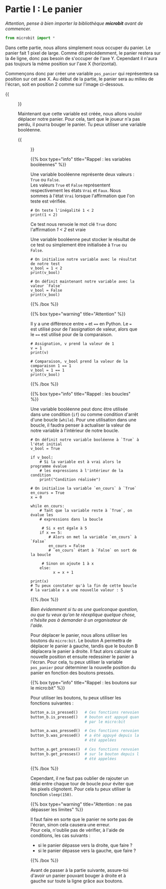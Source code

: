 # Partie I : Le panier

*Attention, pense à bien importer la bibliothèque **microbit** avant de commencer.*

```python
from microbit import *
```

Dans cette partie, nous allons simplement nous occuper du panier. Le panier fait 1 pixel de large.
Comme dit précédemment, le panier restera sur la 4e ligne, donc pas besoin de s'occuper de l'axe Y.
Cependant il n'aura pas toujours la même position sur l'axe X (horizontal).

Commençons donc par créer une variable `pos_panier` qui représentera sa position sur cet axe X.
Au début de la partie, le panier sera au milieu de l'écran, soit en position 2 comme sur l'image ci-dessous.

{{<figure src="resources/microbit_panier.png" width=500 caption="Le panier sur un microbit">}}

Maintenant que cette variable est créée, nous allons vouloir déplacer notre panier.
Pour cela, tant que le joueur n'a pas perdu, il pourra bouger le panier. Tu peux utiliser une variable booléenne.

{{<figure src="resources/microbit_panier_move.png" width=500 caption="Le panier qui bouge sur un microbit">}}

{{% box type="info" title="Rappel : les variables booléennes" %}}

Une variable booléenne représente deux valeurs : `True` ou `False`.  
Les valeurs `True` et `False` représentent respectivement les états `Vrai` et `Faux`.
Nous sommes à l'état `Vrai` lorsque l'affirmation que l'on teste est vérifiée.

```codepython
# On teste l'inégalité 1 < 2
print(1 < 2)
```
Ce test nous renvoie le mot clé `True` donc l'affirmation *1 < 2* est vraie

Une variable booléenne peut stocker le résultat de ce test ou simplement être initialisée à `True` ou `False`.

```codepython
# On initialise notre variable avec le résultat de notre test
v_bool = 1 < 2
print(v_bool)

# On définit maintenant notre variable avec la valeur `False`
v_bool = False
print(v_bool)
```

{{% /box %}}

{{% box type="warning" title="Attention" %}}

Il y a une différence entre `=` et `==` en Python.
Le `=` est utilisé pour de l'assignation de valeur, alors que le `==` est utilisé pour de la comparaison.

```codepython
# Assignation, v prend la valeur de 1
v = 1
print(v)

# Comparaison, v_bool prend la valeur de la comparaison 1 == 1
v_bool = 1 == 1
print(v_bool)
```

{{% /box %}}

{{% box type="info" title="Rappel : les boucles" %}}

Une variable booléenne peut donc être utilisée dans une condition (`if`) ou comme condition d'arrêt d'une boucle (`while`).
Pour une utilisation dans une boucle, il faudra penser à actualiser la valeur de notre variable à l'intérieur de notre boucle.

```codepython
# On définit notre variable booléenne à `True` à l'état initial
v_bool = True

if v_bool:
    # Si la variable est à vrai alors le programme évalue
    # les expressions à l'intérieur de la condition
    print("Condition réalisée")
```

```codepython
# On initialise la variable `en_cours` à `True`
en_cours = True
x = 0

while en_cours:
    # Tant que la variable reste à `True`, on évalue les
    # expressions dans la boucle

     # Si x est égale à 5
    if x == 5:
        # Alors on met la variable `en_cours` à `False`
        en_cours = False
        # `en_cours` étant à `False` on sort de la boucle

     # Sinon on ajoute 1 à x
    else:
          x = x + 1

print(x)
# Tu peux constater qu'à la fin de cette boucle
# la variable x a une nouvelle valeur : 5
```

{{% /box %}}

*Bien évidemment si tu as une quelconque question, ou que tu veux qu'on te réexplique quelque chose, n'hésite pas à demander à un organisateur de l'aide.*

Pour déplacer le panier, nous allons utiliser les boutons du `micro:bit`. Le bouton A permettra de déplacer le panier à gauche, tandis que le bouton B déplacera le panier à droite. Il faut alors calculer sa nouvelle position et ensuite redessiner le panier à l'écran. Pour cela, tu peux utiliser la variable `pos_panier` pour déterminer la nouvelle position du panier en fonction des boutons pressés.

{{% box type="info" title="Rappel : les boutons sur le micro:bit" %}}

Pour utiliser les boutons, tu peux utiliser les fonctions suivantes :

```py
button_a.is_pressed()   # Ces fonctions renvoient True ou False si le
button_b.is_pressed()   # bouton est appuyé quand la ligne est exécutée
                        # par le micro:bit

button_a.was_pressed()  # Ces fonctions renvoient True ou False si le bouton
button_b.was_pressed()  # a été appuyé depuis la dernière fois qu'elles ont
                        # été appelées

button_a.get_presses()  # Ces fonctions renvoient le nombre d'appuis effectués
button_b.get_presses()  # sur le bouton depuis la dernière fois qu'elles ont
                        # été appelées
```

{{% /box %}}

Cependant, il ne faut pas oublier de rajouter un délai entre chaque tour de boucle pour éviter que les pixels clignotent. Pour cela tu peux utiliser la fonction `sleep(150)`.

{{% box type="warning" title="Attention : ne pas dépasser les limites" %}}

Il faut faire en sorte que le panier ne sorte pas de l'écran, sinon cela causera une erreur.  
Pour cela, n'oublie pas de vérifier, à l'aide de conditions, les cas suivants :
* si le panier dépasse vers la droite, que faire ?
* si le panier dépasse vers la gauche, que faire ?

{{% /box %}}

Avant de passer à la partie suivante, assure-toi d'avoir un panier pouvant bouger à droite et à gauche sur toute la ligne grâce aux boutons.